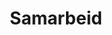 ---
widget: accomplishments
headless: true  # This file represents a page section.
weight: 91

title: Samarbeid

# ... Put Your Section Options Here (title etc.) ...

# Date format
#   Refer to https://wowchemy.com/docs/customization/#date-format
date_format: Jan 2006

# Accomplishments.
#   Add/remove as many `item` blocks below as you like.
#   `title`, `organization` and `date_start` are the required parameters.
#   Leave other parameters empty if not required.
#   Begin/end multi-line descriptions with `>-`.
item:
  - organization: Blå Kors
    organization_url: https://www.blakors.no
    title: Barnas Stasjon, Blå Kors
    url: ''
    certificate_url: ''
    date_start: '2021-01-01'
    date_end: ''
    description: 'Blå Kors Barnas Stasjon er en lavterskeltjeneste som tilbyr flere varianter av naturbasert familiearbeid. Dette er stort sett ulike versjoner av flerfamiliegrupper hvor hele familier er samlet, eller egne grupper for fedre med barn eller mødre med barn. Blå Kors er en del av et Agder-basert nettverk for naturbaserte familietjenester hvor vi har utvekslet erfaringer og utviklet felles samarbeidsprosjekter siden 2019. <br> <br>
    Kontaktperson hos Blå Kors: [Anne-Randi Hanssen](mailto:Anne.Hanssen@blakors.no). Virksomhetsleder ved Barnas Stasjon.'

  - organization: Kristiansand Kommune
    organization_url: https://www.kristiansand.kommune.no/
    title: Kristiansand Kommune
    url: ''
    certificate_url: ''
    date_start: '2021-01-01'
    date_end: ''
    description: 'I Kristiansand kommune har de jobbet naturbasert med voksne i mange år og teamet ved Energiverket veiledet oss da vi startet opp vårt utendørsterapitilbud i ABUP tilbake i 2012. Siden den gang har vi utvekslet erfaringer og samarbeidet i mange sammenhenger, blant annet i forbindelse med konferanser og i faglige nettverk. Siden 2019 har vi også samarbeidet med Fritidsetaten knyttet til utviklingen av naturbasert familiearbeid, hvor Fritidsetaten bidrar med naturbaserte fritidsgrupper som lavterskel oppfølgingstilbud for ungdommer etter deltakelse i utendørsterapi i ABUP og for familier etter deltakelse i flerfamiliegrupper i regi av ABUP eller Blå Kors. <br>
    Kontaktperson Energiverket: [Leif Roar Kalleberg](mailto:Leif.Roar.Kalleberg@kristiansand.kommune.no). Avdelingsleder psykisk helse og rus. <br>
    Kontaktperson Fritidsenheten: [Vibeke Tangen Koefoed](mailto:Vibeke.Tangen.Koefoed@kristiansand.kommune.no). Fritidsleder gruppetilbud.'

  - organization: Den Norske Turistforening
    organization_url: www.dntsor.no
    title: 'Den Norske Turistforening'
    url: ''
    certificate_url: ''
    date_start: '2021-01-01'
    date_end: ''
    description: 'Vi innledet et samarbeid med Den Norske Turistforening (DNT) Sør i 2019 hvor DNT Sør sammen med Fritidsenheten tilbyr lavterskel naturbaserte friluftsgrupper både for ungdommer som har deltatt i utendørsterapeutiske tilbud i ABUP og for familier etter deltakelse i flerfamiliegrupper i regi av ABUP eller Blå Kors. <br> 
    Kontaktperson: [Hanne C. Jensen](mailto:hanne.jensen@dnt.no). Fagsjef for frivillighet og folkehelse.'

  - organization: uia
    organization_url: www.uia.no
    title: 'Universitetet i Agder'
    url: ''
    certificate_url: ''
    date_start: '2021-01-01'
    date_end: ''
    description: 'Vi samarbeider med universitetet i landsdelen vår i flere sammenhenger, senest i forbindelse med utviklingen av EVU-studiet Naturbasert terapeutisk arbeid og verdenskonferansen The 9th International Adventure Therapy Conference/3rd Gathering for Adventure Therapy Europe (9IATC/3GATE). <br> Kontaktperson: [Sveinung Berntsen Stølevik](mailto:sveinung.berntsen@uia.no). Instituttleder for idrettsvitenskap og kroppsøving.'

  - organization: The Foundation For The Rehabilitation Of Children And Young People, The Mannerheim League For Child Welfare (MLL), Finland
    organization_url: www.lastenkuntoutus.net
    title: 'The Foundation For The Rehabilitation Of Children And Young People, The Mannerheim League For Child Welfare (MLL), Finland'
    url: ''
    certificate_url: ''
    date_start: '2021-01-01'
    date_end: ''
    description: 'Siden 2018 har vi samarbeidet med en stiftelse i Finland som har jobbet med naturbasert rehabilitering for familier i over tjue år. Vi har blitt kjent med deres virksomhet gjennom internasjonalt nettverksarbeid, blant annet Nordic Outdoor Therapy Network (NOTN), hvorpå Vibeke, Carina og Leiv dro på studiebesøk til MLL første gang i januar 2019. Kort tid etter inngikk MLL og Sørlandet sykehus en formell samarbeidsavtale med fokus på faglig utveksling både i forhold til klinisk praksis og forskning. <br> Kontaktperson: [Pekka Lyytinen](mailto:Pekka.Lyytinen@mll.fi).. Psykolog.'
---